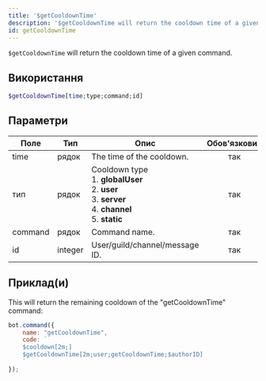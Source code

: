 ```yaml
---
title: '$getCooldownTime'
description: '$getCooldownTime will return the cooldown time of a given command.'
id: getCooldownTime
---
```


`$getCooldownTime` will return the cooldown time of a given command.

## Використання

```php
$getCooldownTime[time;type;command;id]
```

## Параметри

| Поле    | Тип     | Опис                                                                                                                                                    | Обов'язковий |
| ------- | ------- | ------------------------------------------------------------------------------------------------------------------------------------------------------- |:------------:|
| time    | рядок   | The time of the cooldown.                                                                                                                               |     так      |
| тип     | рядок   | Cooldown type <br /> 1. **globalUser** <br /> 2. **user** <br /> 3. **server** <br /> 4. **channel** <br /> 5. **static** |     так      |
| command | рядок   | Command name.                                                                                                                                           |     так      |
| id      | integer | User/guild/channel/message ID.                                                                                                                          |     так      |

## Приклад(и)

This will return the remaining cooldown of the "getCooldownTime" command:

```javascript
bot.command({
    name: "getCooldownTime",
    code: `
    $cooldown[2m;]
    $getCooldownTime[2m;user;getCooldownTime;$authorID]
    `
});
```